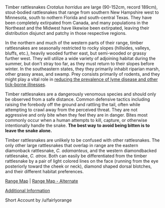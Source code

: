 Timber rattlesnakes *Crotalus horridus* are large (90-152cm, record 189cm), stout-bodied rattlesnakes that range from southern New Hampshire west to Minnesota, south to nothern Florida and south-central Texas.  They have been completely extirpated from Canada, and many populations in the Northeast and the Midwest have likewise been extirpated, leaving their distribution disjunct and patchy in those respective regions.  

In the northern and much of the western parts of their range, timber rattlesnakes are seasonally restricted to rocky slopes (hillsides, valleys, bluffs, etc.), heavily wooded further east, but semi-wooded or grassy further west.  They will utilize a wide variety of adjoining habitat during the summer, but don't stray too far, as they must return to their slopes before winter.  In the southeastern states, they they primarily inhabit riparian marsh, other grassy areas, and swamp.  Prey consists primarily of rodents, and they might play a vital role in [reducing the prevalence of lyme disease and other tick-borne illnesses](https://research.umd.edu/news/news_story.php?id=7542).

Timber rattlesnakes are a dangerously venomous species and should only be observed from a safe distance.  Common defensive tactics including raising the forebody off the ground and rattling the tail, often while attempting to crawl away from the perceived threat.  They are not aggressive and only bite when they feel they are in danger.  Bites most commonly occur when a human attempts to kill, capture, or otherwise intentionally handle the snake.  **The best way to avoid being bitten is to leave the snake alone.**

Timber rattlesnakes are unlikely to be confused with other rattlesnakes.  The only other large rattlesnakes that overlap in range are the eastern diamonback rattlesnake, *C. adamanteus*, and the western diamondbacked rattlesnake, *C. atrox*.  Both can easily be differentiated from the timber rattlesnake by a pair of light colored lines on the face (running from the eye posteriorly toward the cheek or neck), diamond shaped dorsal blotches, and their different habitat preferences.


[Range Map](https://www.researchgate.net/figure/Current-range-of-the-Timber-Rattlesnake-Crotalus-horridus-Dots-represent-locality_fig2_285878501) |  [Range Map - Alternate](https://docplayer.net/docs-images/41/22266478/images/7-0.png)

[Additional Information](https://animaldiversity.org/accounts/Crotalus_horridus/)

Short Account by /u/fairlyorange